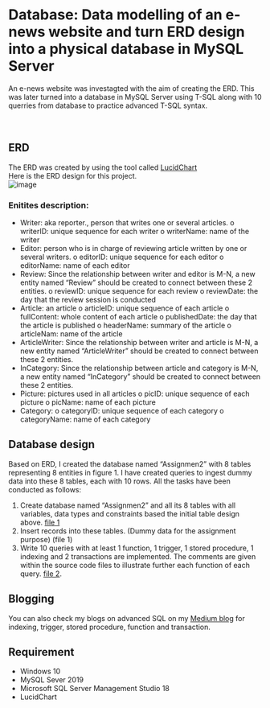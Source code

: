 # Database: Data modelling of an e-news website and turn ERD design into a physical database in MySQL Server

An e-news website was investagted with the aim of creating the ERD. This was later turned into a database in MySQL Server using T-SQL along with 10 querries from database to practice advanced T-SQL syntax.  
<br>
<br>

## ERD
The ERD was created by using the tool called [LucidChart](https://www.google.com/aclk?sa=l&ai=DChcSEwilsdOL6Ib4AhVOFXsKHbFCDXkYABAAGgJsZQ&ae=2&sig=AOD64_3ffR6msjyq6BlPuqzE0c3pSjPm2Q&q&adurl&ved=2ahUKEwjbr8iL6Ib4AhWhCRAIHW1rB20Q0Qx6BAgDEAE)
<br>Here is the ERD design for this project. 
<br>
![image](https://user-images.githubusercontent.com/57014399/170951231-cb601c27-8be1-4910-b7ed-44de4ee7fa87.png)
<br>
### Enitites description:

-	Writer: aka reporter., person that writes one or several articles.
o	writerID: unique sequence for each writer
o	writerName: name of the writer
-	Editor: person who is in charge of reviewing article written by one or several writers.
o	editorID: unique sequence for each editor
o	editorName: name of each editor
-	Review: Since the relationship between writer and editor is M-N, a new entity named “Review” should be created to connect between these 2 entities. 
o	reviewID: unique sequence for each review
o	reviewDate: the day that the review session is conducted
-	Article: an article
o	articleID: unique sequence of each article
o	fullContent: whole content of each article
o	publishedDate: the day that the article is published
o	headerName: summary of the article
o	articleNam: name of the article
-	ArticleWriter: Since the relationship between writer and article is M-N, a new entity named “ArticleWriter” should be created to connect between these 2 entities. 
-	InCategory: Since the relationship between article and category is M-N, a new entity named “InCategory” should be created to connect between these 2 entities.
-	Picture: pictures used in all articles
o	picID: unique sequence of each picture
o	picName: name of each picture
-	Category:
o	categoryID: unique sequence of each category
o	categoryName: name of each category


## Database design
Based on ERD, I created the database named “Assignmen2” with 8 tables representing 8 entities in figure 1. I have created queries 
to ingest dummy data into these 8 tables, each with 10 rows. All the tasks have been conducted as follows:
1. Create database named “Assignmen2” and all its 8 tables with all variables, data types and 
constraints based the initial table design above. [file 1](https://github.com/emmanguyen102/Data-Engineer-portfolio/blob/main/Database/define_table.sql)
2. Insert records into these tables. (Dummy data for the assignment purpose) (file 1)
3. Write 10 queries with at least 1 function, 1 trigger, 1 stored procedure, 
1 indexing and 2 transactions are implemented. The comments are given within the source code 
files to illustrate further each function of each query. [file 2](https://github.com/emmanguyen102/Data-Engineer-portfolio/blob/main/Database/10queries_including_advancedTSQL.sql).

## Blogging
You can also check my blogs on advanced SQL on my [Medium blog](https://hangmortimer.medium.com/) for indexing, trigger, stored procedure, function and transaction.

## Requirement
* Windows 10
* MySQL Sever 2019
* Microsoft SQL Server Management Studio 18
* LucidChart
